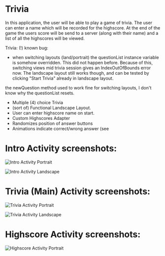 # Trivia

In this application, the user will be able to play a game of trivia. The user can enter a name which will be recorded for the highscore.
At the end of the game the users score will be send to a server (along with their name) and a list of all the highscores will be viewed.

Trivia:
(!) known bug: 
-	when switching layouts (land/portrait) the questionList instance variable is somehow overridden. 
This did not happen before. Because of this, switching views mid trivia session gives an IndexOutOfBounds error now.
The landscape layout still works though, and can be tested by clicking "Start Trivia" already in landscape layout.

the newQuestion method used to work fine for switching layouts, I don't know why the questionList resets.

+ Multiple (4) choice Trivia
+ (sort of) Functional Landscape Layout.
+ User can enter highscore name on start.
+ Custom Highscores Adapter
+ Randomizes position of answer buttons
+ Animations indicate correct/wrong answer (see 


# Intro Activity screenshots: 

![Intro Activity Portrait](/docs/portrait1.jpeg "Intro Activity Portrait")

![Intro Activity Landscape](/docs/landscape1.jpeg "Intro Activity Landscape")

# Trivia (Main) Activity screenshots: 

![Trivia Activity Portrait](/docs/portrait2_color.jpeg "Trivia Activity Portrait")

![Trivia Activity Landscape](/docs/landscape2.jpeg "Trivia Activity Landscape")

# Highscore Activity screenshots: 

![Highscore Activity Portrait](/docs/portrait3.jpeg "Highscore Activity Portrait")


